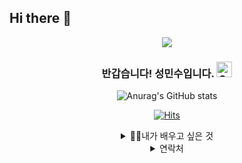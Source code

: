 ## Hi there 👋
<div align=center>

<p align="center">
<img src="https://i.giphy.com/media/v1.Y2lkPTc5MGI3NjExM205dGwxdjVhejQyYnB6YWptaHgwMmZ6NzJqNGgzejZzc3UycTVodCZlcD12MV9pbnRlcm5hbF9naWZfYnlfaWQmY3Q9Zw/GoRa9C6DkjKBa/giphy.gif">
</p>
  
<h3>반갑습니다! 성민수입니다. <img src="https://raw.githubusercontent.com/Tarikul-Islam-Anik/Animated-Fluent-Emojis/master/Emojis/Smilies/Grinning%20Squinting%20Face.png" alt="Grinning Squinting Face" width="25" height="25" />
</h3>
  
![Anurag's GitHub stats](https://github-readme-stats.vercel.app/api?username=Mobalisme&show_icons=true&hide=contribs,prs&cache_seconds=86400&theme=maroongold )

[![Hits](https://hits.seeyoufarm.com/api/count/incr/badge.svg?url=https%3A%2F%2Fgithub.com%2FMobalisme&count_bg=%23A85F1D&title_bg=%23C29928&icon=github.svg&icon_color=%23E7E7E7&title=hits&edge_flat=false)](https://hits.seeyoufarm.com)

<details>
<summary>
  🎨🎨내가 배우고 싶은 것
</summary>
  
   ![Bl](https://img.shields.io/badge/blender-%23F5792A.svg?style=for-the-badge&logo=blender&logoColor=white)
</details>
<details>
<summary>
  연락처
</summary>
  
  [![Youtube Badge](https://img.shields.io/badge/Youtube-ff0000?style=flat-square&logo=youtube&link=https://www.youtube.com/c/kyleschool)](https://www.youtube.com/c/kyleschool)
  <p align="center">
  <a href=""/></a>&nbsp
  <a href="https://www.instagram.com/dev.dobby/"><img src="https://img.shields.io/badge/Instagram-E4405F?style=flat-square&logo=Instagram&logoColor=white&link=https://www.instagram.com/hye_inisfree/"/></a>&nbsp
  <a href="mailto:kimhyein7110@gmail.com"><img src="https://img.shields.io/badge/Gmail-d14836?style=flat-square&logo=Gmail&logoColor=white&link=kimhyein7110@gmail.com"/></a>
</p>

</details>


